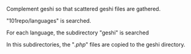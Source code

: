Complement geshi so that scattered geshi files are gathered.

"101repo/languages" is searched.

For each language, the subdirectory "geshi" is searched

In this subdirectories, the "*.php*" files are copied to the geshi directory.

